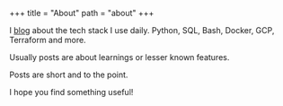 +++
title = "About"
path = "about"
+++

I [blog](/posts) about the tech stack I use daily. Python, SQL, Bash, Docker, GCP, Terraform and more.

Usually posts are about learnings or lesser known features.

Posts are short and to the point.

I hope you find something useful!
